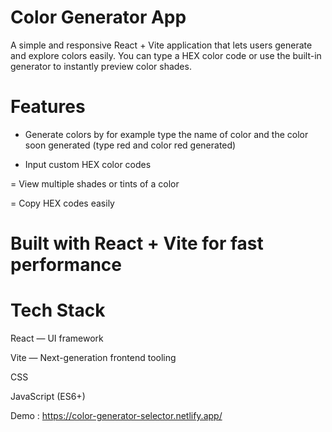 # Color Generator App

A simple and responsive React + Vite application that lets users generate and explore colors easily.
You can type a HEX color code or use the built-in generator to instantly preview color shades.

# Features

- Generate colors by for example type the name of color and the color soon generated (type red and color red generated)

- Input custom HEX color codes

= View multiple shades or tints of a color

= Copy HEX codes easily

# Built with React + Vite for fast performance

# Tech Stack

React — UI framework

Vite — Next-generation frontend tooling

CSS

JavaScript (ES6+)

Demo : 
https://color-generator-selector.netlify.app/
